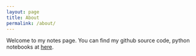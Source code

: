 ```yaml
---
layout: page
title: About
permalink: /about/
---
```


Welcome to my notes page. You can find my github source code, python notebooks at [here](https://github.com/kcin96/notes). 